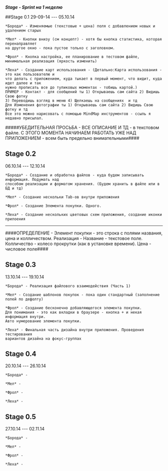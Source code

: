 ***Stage - Sprint на 1 неделю***

##Stage 0.1
29-09-14 --- 05.10.14

	*Борода* - Изменяемые (текстовые + цена) поля с добавлением новых и удалением старых
	
	*Мел* - Кнопки внизу (см концепт) - хотя бы кнопка статистика, которая перенаправляет 
	на другое окно - пока пустое только с заголовком.
	
	*Фрол* - Кнопка настройка, ее планирование в тестовом файле, минимальная реализация (яркость изменить)
	
	*Леха* - Создание карт использования - (Детально:Карта использования - это как пользователю и 
	что делать с приложением, куда тыкает в первый момент, что видит, куда идет далее и так
	нужно прописать	все до тупиковых моментах - тобишь картой.)
	ПРИМЕР - Контакт - для сообщений ты 1) Открываешь сам сайта 2) Видишь Свою фотку 
	3) Переводишь взгляд в меню 4) Щелкаешь на сообщениях  и тд
	Для Изменения фотографии ты 1) Открываешь сам сайта 2) Видишь Свою фотку и тд
	Все это можно нарисовать с помощью MindMap инструментов - ссыль я недавно присылал.

#####УБЕДИТЕЛЬНАЯ ПРОСЬБА - ВСЕ ОПИСАНИЕ И ТД - в текстовом файле. С ЭТОГО МОМЕНТА НАЧИНАЕМ РАБОТАТЬ УЖЕ НАД ПРИЛОЖЕНИЕМ - всем быть предельно внимательными####


## Stage 0.2
06.10.14 --- 12.10.14

	*Борода* - Создание и обработка файлов - куда будем записывать информация. Подумать над 
	способом реализации и форматом хранения. (Будем хранить в файле или в БД и тд)
	
	*Мел* - Создание нескольки Tab-ов внутри приложения
	
	*Фрол* - Создание Элемента покупки. Одного.
	
	*Леха* - Создание нескольких цветовых схем приложения, создание иконки прилоения
	
---------------------------------------------------------------------------------------------------
####ОПРЕДЕЛЕНИЕ - Элемент покупки - это строка с полями названия, цена и колличеством. Реализация - 
Название - текстовое поле. Колличество - колесо прокрутки (как в установке времени).
Цена - числовое поле####
	
	
## Stage 0.3 ##
13.10.14 --- 19.10.14

	*Борода* - Реализация файлового взаимодействия (Часть 1)
	
	*Мел* - Создание шаблонов покупок - пока один стандартный (заполнение полей по дефолту)
	
	*Фрол* - Создание бесконечно добавляющегося элемента покупки.
	Для понимания - это как вкладки в браузере - кнопка + и некая информация внутри.
	Авто нумерование элемента покупки.
	
	*Леха* - Финальная часть дизайна внутри приложения. Проведения тестирования
	вариантов дизайна на фокус-группах


## Stage 0.4 ##
20.10.14 --- 26.10.14

	*Борода* - 
	
	*Мел* - 
	
	*Фрол* - 
	
	*Леха* -
	
	
## Stage 0.5 ##
27.10.14 --- 02.11.14

	*Борода* - 
	
	*Мел* - 
	
	*Фрол* - 
	
	*Леха* -
